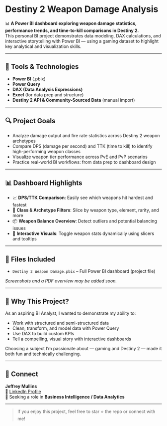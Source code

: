 # Destiny 2 Weapon Damage Analysis

📊 **A Power BI dashboard exploring weapon damage statistics, performance trends, and time-to-kill comparisons in Destiny 2.**  
This personal BI project demonstrates data modeling, DAX calculations, and interactive storytelling with Power BI — using a gaming dataset to highlight key analytical and visualization skills.

---

## 🧰 Tools & Technologies
- **Power BI** (.pbix)
- **Power Query**
- **DAX (Data Analysis Expressions)**
- **Excel** (for data prep and structure)
- **Destiny 2 API & Community-Sourced Data** (manual import)

---

## 🔍 Project Goals
- Analyze damage output and fire rate statistics across Destiny 2 weapon archetypes
- Compare DPS (damage per second) and TTK (time to kill) to identify high-performing weapon classes
- Visualize weapon tier performance across PvE and PvP scenarios
- Practice real-world BI workflows: from data prep to dashboard design

---

## 📊 Dashboard Highlights
- 📈 **DPS/TTK Comparison**: Easily see which weapons hit hardest and fastest
- 🎯 **Class & Archetype Filters**: Slice by weapon type, element, rarity, and more
- 📦 **Weapon Balance Overview**: Detect outliers and potential balancing issues
- 🧩 **Interactive Visuals**: Toggle weapon stats dynamically using slicers and tooltips

---

## 📂 Files Included
- `Destiny 2 Weapon Damage.pbix` – Full Power BI dashboard (project file)

*Screenshots and a PDF overview may be added soon.*

---

## 🧠 Why This Project?
As an aspiring BI Analyst, I wanted to demonstrate my ability to:
- Work with structured and semi-structured data
- Clean, transform, and model data with Power Query
- Use DAX to build custom KPIs
- Tell a compelling, visual story with interactive dashboards

Choosing a subject I’m passionate about — gaming and Destiny 2 — made it both fun and technically challenging.

---

## 🤝 Connect
**Jeffrey Mullins**  
🔗 [LinkedIn Profile](https://www.linkedin.com/in/jeffrey-mullins-169867220/)  
🎯 Seeking a role in **Business Intelligence / Data Analytics**

---

> If you enjoy this project, feel free to star ⭐ the repo or connect with me!
